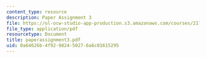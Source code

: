 ```yaml
---
content_type: resource
description: Paper Assignment 3
file: https://ol-ocw-studio-app-production.s3.amazonaws.com/courses/21l-002-2-foundations-of-western-culture-ii-renaissance-to-modernity-spring-2003/0a64626b4f92982450276a6c01615295_paperassignment3.pdf
file_type: application/pdf
resourcetype: Document
title: paperassignment3.pdf
uid: 0a64626b-4f92-9824-5027-6a6c01615295
---
```

